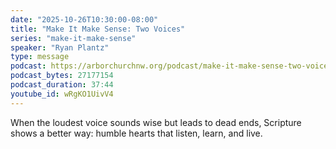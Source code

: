 ```yaml
---
date: "2025-10-26T10:30:00-08:00"
title: "Make It Make Sense: Two Voices"
series: "make-it-make-sense"
speaker: "Ryan Plantz"
type: message
podcast: https://arborchurchnw.org/podcast/make-it-make-sense-two-voices.mp3
podcast_bytes: 27177154
podcast_duration: 37:44
youtube_id: wRgKO1UivV4
---
```


When the loudest voice sounds wise but leads to dead ends, Scripture shows a better way: humble hearts that listen, learn, and live.
